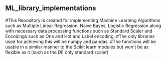 ## ML_library_implementations
#This Repository is created for implementing Machine Learning Algorithms such as Multiple Linear Regression, Naive Bayes, Logistic Regression along with necessary data processing functions such as Standard Scaler and Encodings such as One and Hot and Label encoding.
#The only libraries used for achieving this will be numpy and pandas. 
#The functions will be usable in a similar manner to the Scikit learn modules but won't be as flexible as it (such as the DF only standard scaler)
